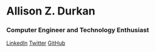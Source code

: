 # Allison Z. Durkan
### Computer Engineer and Technology Enthusiast

[LinkedIn](https://www.linkedin.com/in/allisondurkan)
[Twitter](https://www.twitter.com/allydurkss)
[GitHub](https://www.github.com/azulad7)
